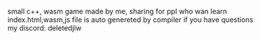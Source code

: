 small c++, wasm game made by me, sharing for ppl who wan learn
index.html,wasm,js file is auto genereted by compiler
if you have questions my discord: deletedjlw
